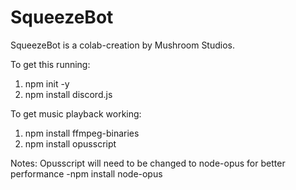 # SqueezeBot
SqueezeBot is a colab-creation by Mushroom Studios.

To get this running:
1. npm init -y
2. npm install discord.js

To get music playback working:
1. npm install ffmpeg-binaries
2. npm install opusscript

Notes:
Opusscript will need to be changed to node-opus for better performance
-npm install node-opus
